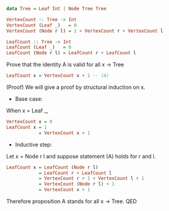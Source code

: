
```haskell
data Tree = Leaf Int | Node Tree Tree

VertexCount :: Tree -> Int
VertexCount (Leaf _)   = 0
VertexCount (Node r l) = 1 + VertexCount r + VertexCount l

LeafCount :: Tree -> Int
LeafCount (Leaf _)   = 0
LeafCount (Node r l) = LeafCount r + LeafCount l
```


Prove that the identity A is valid for all x -> Tree
```haskell
LeafCount x = VertexCount x + 1 -- (A)
```

(Proof)
We will give a proof by structural induction on x.

- Base case:

When x = Leaf _,

```haskell
VertexCount x = 0
LeafCount x = 1
            = VertexCount x + 1
```

- Inductive step:

Let x = Node r l and suppose statement (A) holds for r and l.

```haskell
LeafCount x = LeafCount (Node r l)
            = LeafCount r + LeafCount l
            = VertexCount r + 1 + VertexCount l + 1
            = VertexCount (Node r l) + 1
            = VertexCount x + 1
```

Therefore proposition A stands for all x -> Tree.
QED
